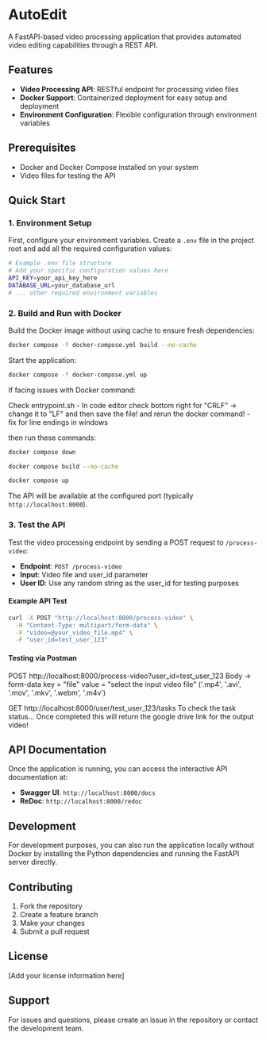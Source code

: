 # AutoEdit

A FastAPI-based video processing application that provides automated video editing capabilities through a REST API.

## Features

- **Video Processing API**: RESTful endpoint for processing video files
- **Docker Support**: Containerized deployment for easy setup and deployment
- **Environment Configuration**: Flexible configuration through environment variables

## Prerequisites

- Docker and Docker Compose installed on your system
- Video files for testing the API

## Quick Start

### 1. Environment Setup

First, configure your environment variables. Create a `.env` file in the project root and add all the required configuration values:

```bash
# Example .env file structure
# Add your specific configuration values here
API_KEY=your_api_key_here
DATABASE_URL=your_database_url
# ... other required environment variables
```

### 2. Build and Run with Docker

Build the Docker image without using cache to ensure fresh dependencies:

```bash
docker compose -f docker-compose.yml build --no-cache
```

Start the application:

```bash
docker compose -f docker-compose.yml up
```

If facing issues with Docker command:

Check entrypoint.sh - In code editor check bottom right for "CRLF" -> change it to "LF" and then save the file!
and rerun the docker command! - fix for line endings in windows

then run these commands:

```bash
docker compose down

docker compose build --no-cache

docker compose up
```

The API will be available at the configured port (typically `http://localhost:8000`).

### 3. Test the API

Test the video processing endpoint by sending a POST request to `/process-video`:

- **Endpoint**: `POST /process-video`
- **Input**: Video file and user_id parameter
- **User ID**: Use any random string as the user_id for testing purposes

#### Example API Test

```bash
curl -X POST "http://localhost:8000/process-video" \
  -H "Content-Type: multipart/form-data" \
  -F "video=@your_video_file.mp4" \
  -F "user_id=test_user_123"
```
#### Testing via Postman
POST http://localhost:8000/process-video?user_id=test_user_123
Body -> form-data
key = "file"
value = "select the input video file" ('.mp4', '.avi', '.mov', '.mkv', '.webm', '.m4v')

GET http://localhost:8000/user/test_user_123/tasks
To check the task status... Once completed this will return the google drive link for the output video!

## API Documentation

Once the application is running, you can access the interactive API documentation at:
- **Swagger UI**: `http://localhost:8000/docs`
- **ReDoc**: `http://localhost:8000/redoc`

## Development

For development purposes, you can also run the application locally without Docker by installing the Python dependencies and running the FastAPI server directly.

## Contributing

1. Fork the repository
2. Create a feature branch
3. Make your changes
4. Submit a pull request

## License

[Add your license information here]

## Support

For issues and questions, please create an issue in the repository or contact the development team.
